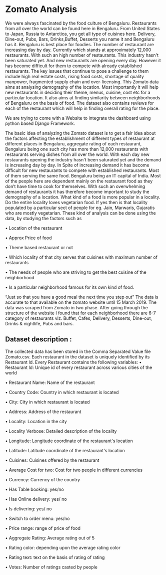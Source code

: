 # Zomato Analysis

We were always fascinated by the food culture of Bengaluru. Restaurants from all over the world can
be found here in Bengaluru. From United States to Japan, Russia to Antarctica, you get all type of
cuisines here. Delivery, Dine-out, Pubs, Bars, Drinks,Buffet, Desserts you name it and Bengaluru has
it. Bengaluru is best place for foodies. The number of restaurant are increasing day by day. Currently
which stands at approximately 12,000 restaurants. With such an high number of restaurants. This
industry hasn't been saturated yet. And new restaurants are opening every day. However it has
become difficult for them to compete with already established restaurants. The key issues that
continue to pose a challenge to them include high real estate costs, rising food costs, shortage of
quality manpower, fragmented supply chain and over-licensing. This Zomato data aims at analysing
demography of the location. Most importantly it will help new restaurants in deciding their theme,
menus, cuisine, cost etc for a particular location. It also aims at finding similarity between
neighborhoods of Bengaluru on the basis of food. The dataset also contains reviews for each of the
restaurant which will help in finding overall rating for the place.

We are trying to come with a Website to integrate the dashboard using python based Django Framework.

The basic idea of analyzing the Zomato dataset is to get a fair idea about the factors
affecting the establishment of different types of restaurant at different places in
Bengaluru, aggregate rating of each restaurant, Bengaluru being one such city has more
than 12,000 restaurants with restaurants serving dishes from all over the world. With
each day new restaurants opening the industry hasn't been saturated yet and the demand
is increasing day by day. In Spite of increasing demand it has become difficult for new
restaurants to compete with established restaurants. Most of them serving the same
food. Bengaluru being an IT capital of India. Most of the people here are dependent
mainly on the restaurant food as they don’t have time to cook for themselves. With such
an overwhelming demand of restaurants it has therefore become important to study the
demography of a location. What kind of a food is more popular in a locality. Do the entire
locality loves vegetarian food. If yes then is that locality populated by a particular sect of
people for eg. Jain, Marwaris, Gujaratis who are mostly vegetarian.
These kind of analysis can be done using the data, by studying the factors such as

• Location of the restaurant

• Approx Price of food

• Theme based restaurant or not

• Which locality of that city serves that cuisines with maximum number of restaurants

• The needs of people who are striving to get the best cuisine of the neighborhood

• Is a particular neighborhood famous for its own kind of food.

“Just so that you have a good meal the next time you step out”
The data is accurate to that available on the zomato website until 15 March 2019. The
data was scraped from Zomato in two phase. After going through the structure of the
website I found that for each neighborhood there are 6-7 category of restaurants viz.
Buffet, Cafes, Delivery, Desserts, Dine-out, Drinks & nightlife, Pubs and bars.

## Dataset description :

The collected data has been stored in the Comma Separated Value file Zomato.csv. Each restaurant
in the dataset is uniquely identified by its Restaurant Id. Every Restaurant contains the following
variables:
• Restaurant Id: Unique id of every restaurant across various cities of the world

• Restaurant Name: Name of the restaurant

• Country Code: Country in which restaurant is located

• City: City in which restaurant is located

• Address: Address of the restaurant

• Locality: Location in the city

• Locality Verbose: Detailed description of the locality

• Longitude: Longitude coordinate of the restaurant's location

• Latitude: Latitude coordinate of the restaurant's location

• Cuisines: Cuisines offered by the restaurant

• Average Cost for two: Cost for two people in different currencies

• Currency: Currency of the country

• Has Table booking: yes/no

• Has Online delivery: yes/ no

• Is delivering: yes/ no

• Switch to order menu: yes/no

• Price range: range of price of food

• Aggregate Rating: Average rating out of 5

• Rating color: depending upon the average rating color

• Rating text: text on the basis of rating of rating

• Votes: Number of ratings casted by people




